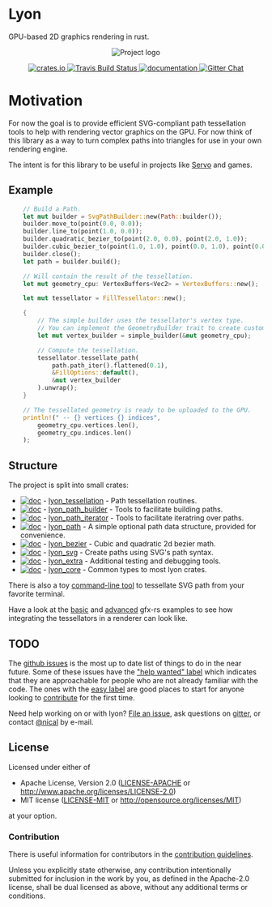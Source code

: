 # Lyon
GPU-based 2D graphics rendering in rust.

<p align="center">
<img src="https://nical.github.io/lyon-doc/lyon-logo.svg" alt="Project logo">
</p>

<p align="center">
  <a href="https://crates.io/crates/lyon">
      <img src="http://meritbadge.herokuapp.com/lyon" alt="crates.io">
  </a>
  <a href="https://travis-ci.org/nical/lyon">
      <img src="https://img.shields.io/travis/nical/lyon/master.svg" alt="Travis Build Status">
  </a>
  <a href="https://docs.rs/lyon">
      <img src="https://docs.rs/lyon/badge.svg" alt="documentation">
  </a>

  <a href="https://gitter.im/lyon-rs/Lobby">
    <img src="https://img.shields.io/badge/GITTER-join%20chat-green.svg" alt="Gitter Chat">
  </a>

</p>

# Motivation

For now the goal is to provide efficient SVG-compliant path tessellation tools to help with rendering vector graphics on the GPU. For now think of this library as a way to turn complex paths into triangles for use in your own rendering engine.

The intent is for this library to be useful in projects like [Servo](https://servo.org/) and games.

## Example

```rust
    // Build a Path.
    let mut builder = SvgPathBuilder::new(Path::builder());
    builder.move_to(point(0.0, 0.0));
    builder.line_to(point(1.0, 0.0));
    builder.quadratic_bezier_to(point(2.0, 0.0), point(2.0, 1.0));
    builder.cubic_bezier_to(point(1.0, 1.0), point(0.0, 1.0), point(0.0, 0.0));
    builder.close();
    let path = builder.build();

    // Will contain the result of the tessellation.
    let mut geometry_cpu: VertexBuffers<Vec2> = VertexBuffers::new();

    let mut tessellator = FillTessellator::new();

    {
        // The simple builder uses the tessellator's vertex type.
        // You can implement the GeometryBuilder trait to create custom vertices.
        let mut vertex_builder = simple_builder(&mut geometry_cpu);

        // Compute the tessellation.
        tessellator.tessellate_path(
            path.path_iter().flattened(0.1),
            &FillOptions::default(),
            &mut vertex_builder
        ).unwrap();
    }

    // The tessellated geometry is ready to be uploaded to the GPU.
    println!(" -- {} vertices {} indices",
        geometry_cpu.vertices.len(),
        geometry_cpu.indices.len()
    );
```

## Structure

The project is split into small crates:

* [![doc](https://docs.rs/lyon_tessellation/badge.svg)](https://docs.rs/lyon_tessellation) - [lyon_tessellation](https://crates.io/crates/lyon_tessellation) - Path tessellation routines.
* [![doc](https://docs.rs/lyon_path_builder/badge.svg)](https://docs.rs/lyon_path_builder) - [lyon_path_builder](https://crates.io/crates/lyon_path_builder) - Tools to facilitate building paths.
* [![doc](https://docs.rs/lyon_path_iterator/badge.svg)](https://docs.rs/lyon_path_iterator) - [lyon_path_iterator](https://crates.io/crates/lyon_path_iterator) - Tools to facilitate iteratring over paths.
* [![doc](https://docs.rs/lyon_path/badge.svg)](https://docs.rs/lyon_path) - [lyon_path](https://crates.io/crates/lyon_path) - A simple optional path data structure, provided for convenience.
* [![doc](https://docs.rs/lyon_bezier/badge.svg)](https://docs.rs/lyon_bezier) - [lyon_bezier](https://crates.io/crates/lyon_bezier) - Cubic and quadratic 2d bezier math.
* [![doc](https://docs.rs/lyon_svg/badge.svg)](https://docs.rs/lyon_svg) - [lyon_svg](https://crates.io/crates/lyon_svg) - Create paths using SVG's path syntax.
* [![doc](https://docs.rs/lyon_extra/badge.svg)](https://docs.rs/lyon_extra) - [lyon_extra](https://crates.io/crates/lyon_extra) - Additional testing and debugging tools.
* [![doc](https://docs.rs/lyon_core/badge.svg)](https://docs.rs/lyon_path_core) - [lyon_core](https://crates.io/crates/lyon_core) - Common types to most lyon crates.

There is also a toy [command-line tool](cli) to tessellate SVG path from your favorite terminal.

Have a look at the [basic](examples/gfx_basic) and [advanced](examples/gfx_advanced) gfx-rs examples to see how integrating the tessellators in a renderer can look like.

## TODO

The [github issues](https://github.com/nical/lyon/issues) is the most up to date list of things to do in the near future. Some of these issues have the ["help wanted" label](https://github.com/nical/lyon/issues?q=is%3Aissue+is%3Aopen+label%3A%22help+wanted%22) which indicates that they are approachable for people who are not already familiar with the code. The ones with the [easy label](https://github.com/nical/lyon/issues?q=is%3Aissue+is%3Aopen+label%3Aeasy) are good places to start for anyone looking to [contribute](https://github.com/nical/lyon/blob/master/CONTRIBUTING.md) for the first time.

Need help working on or with lyon? [File an issue](https://github.com/nical/lyon/issues/new), ask questions on [gitter](https://gitter.im/lyon-rs/Lobby), or contact [@nical](https://github.com/nical) by e-mail.

## License

Licensed under either of

 * Apache License, Version 2.0 ([LICENSE-APACHE](LICENSE-APACHE) or http://www.apache.org/licenses/LICENSE-2.0)
 * MIT license ([LICENSE-MIT](LICENSE-MIT) or http://opensource.org/licenses/MIT)

at your option.

### Contribution

There is useful information for contributors in the [contribution guidelines](https://github.com/nical/lyon/blob/master/CONTRIBUTING.md).

Unless you explicitly state otherwise, any contribution intentionally submitted for inclusion in the work by you, as defined in the Apache-2.0 license, shall be dual licensed as above, without any additional terms or conditions.
